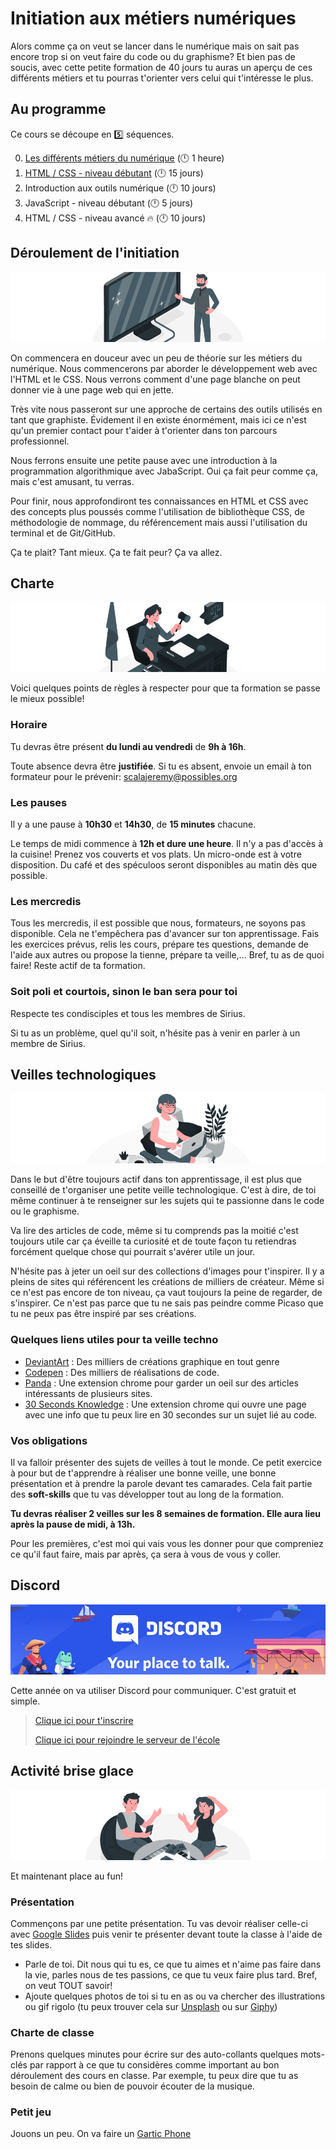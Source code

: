 # Initiation aux métiers numériques

Alors comme ça on veut se lancer dans le numérique mais on sait pas encore trop si on veut faire du code ou du graphisme? Et bien pas de soucis, avec cette petite formation de 40 jours tu auras un aperçu de ces différents métiers et tu pourras t'orienter vers celui qui t'intéresse le plus.

## Au programme

Ce cours se découpe en :five: séquences.

0. [Les différents métiers du numérique](0-differents-metiers/README.md) (:clock12: 1 heure)
1. [HTML / CSS - niveau débutant](1-html-css-debutant/README.md) (:clock12: 15 jours)
2. Introduction aux outils numérique (:clock12: 10 jours)
3. JavaScript - niveau débutant (:clock12: 5 jours)
4. HTML / CSS - niveau avancé :fire: (:clock12: 10 jours)

## Déroulement de l'initiation

![presentation](presentation.png)

On commencera en douceur avec un peu de théorie sur les métiers du numérique. 
Nous commencerons par aborder le développement web avec l'HTML et le CSS. Nous verrons comment d'une page blanche on peut donner vie à une page web qui en jette.

Très vite nous passeront sur une approche de certains des outils utilisés en tant que graphiste. Évidement il en existe énormément, mais ici ce n'est qu'un premier contact pour t'aider à t'orienter dans ton parcours professionnel.

Nous ferrons ensuite une petite pause avec une introduction à la programmation algorithmique avec JabaScript. Oui ça fait peur comme ça, mais c'est amusant, tu verras.

Pour finir, nous approfondiront tes connaissances en HTML et CSS avec des concepts plus poussés comme l'utilisation de bibliothèque CSS, de méthodologie de nommage, du référencement mais aussi l'utilisation du terminal et de Git/GitHub.

Ça te plait? Tant mieux. Ça te fait peur? Ça va allez.

## Charte

![charte](charte.png)

Voici quelques points de règles à respecter pour que ta formation se passe le mieux possible!

### Horaire

Tu devras être présent **du lundi au vendredi** de **9h à 16h**.

Toute absence devra être **justifiée**. Si tu es absent, envoie un email à ton formateur pour le prévenir: scalajeremy@possibles.org

### Les pauses

Il y a une pause à **10h30** et **14h30**, de **15 minutes** chacune.

Le temps de midi commence à **12h et dure une heure**. Il n'y a pas d'accès à la cuisine! Prenez vos couverts et vos plats. Un micro-onde est à votre disposition. Du café et des spéculoos seront disponibles au matin dès que possible.

### Les mercredis

Tous les mercredis, il est possible que nous, formateurs, ne soyons pas disponible. Cela ne t'empêchera pas d'avancer sur ton apprentissage. Fais les exercices prévus, relis les cours, prépare tes questions, demande de l'aide aux autres ou propose la tienne, prépare ta veille,... Bref, tu as de quoi faire! Reste actif de ta formation.

### Soit poli et courtois, sinon le ban sera pour toi

Respecte tes condisciples et tous les membres de Sirius.

Si tu as un problème, quel qu'il soit, n'hésite pas à venir en parler à un membre de Sirius.

## Veilles technologiques

![home](watch.png)

Dans le but d'être toujours actif dans ton apprentissage, il est plus que conseillé de t'organiser une petite veille technologique. C'est à dire, de toi même continuer à te renseigner sur les sujets qui te passionne dans le code ou le graphisme.

Va lire des articles de code, même si tu comprends pas la moitié c'est toujours utile car ça éveille ta curiosité et de toute façon tu retiendras forcément quelque chose qui pourrait s'avérer utile un jour.

N'hésite pas à jeter un oeil sur des collections d'images pour t'inspirer. Il y a pleins de sites qui référencent les créations de milliers de créateur. Même si ce n'est pas encore de ton niveau, ça vaut toujours la peine de regarder, de s'inspirer. Ce n'est pas parce que tu ne sais pas peindre comme Picaso que tu ne peux pas être inspiré par ses créations.

### Quelques liens utiles pour ta veille techno

- [DeviantArt](http://www.deviantart.com) : Des milliers de créations graphique en tout genre
- [Codepen](https://codepen.io/trending) : Des milliers de réalisations de code.
- [Panda](https://usepanda.com/) : Une extension chrome pour garder un oeil sur des articles intéressants de plusieurs sites.
- [30 Seconds Knowledge](https://30secondsofknowledge.com/) : Une extension chrome qui ouvre une page avec une info que tu peux lire en 30 secondes sur un sujet lié au code.

### Vos obligations

Il va falloir présenter des sujets de veilles à tout le monde. Ce petit exercice à pour but de t'apprendre à réaliser une bonne veille, une bonne présentation et à prendre la parole devant tes camarades. Cela fait partie des **soft-skills** que tu vas développer tout au long de la formation.

**Tu devras réaliser 2 veilles sur les 8 semaines de formation. Elle aura lieu après la pause de midi, à 13h.**

Pour les premières, c'est moi qui vais vous les donner pour que compreniez ce qu'il faut faire, mais par après, ça sera à vous de vous y coller.

## Discord

![discord](discord.png)

Cette année on va utiliser Discord pour communiquer. C'est gratuit et simple.

> [Clique ici pour t'inscrire](https://discord.com/register)
>
> [Clique ici pour rejoindre le serveur de l'école](https://discord.gg/FWqhrSdT7U)

## Activité brise glace

![fun](fun.png)

Et maintenant place au fun!

### Présentation

Commençons par une petite présentation. Tu  vas devoir réaliser celle-ci avec [Google Slides](https://www.google.com/slides/about/) puis venir te présenter devant toute la classe à l'aide de tes slides. 

- Parle de toi. Dit nous qui tu es, ce que tu aimes et n'aime pas faire dans la vie, parles nous de tes passions, ce que tu veux faire plus tard. Bref, on veut TOUT savoir!
- Ajoute quelques photos de toi si tu en as ou va chercher des illustrations ou gif rigolo (tu peux trouver cela sur [Unsplash](http://unsplash.com) ou sur [Giphy](http://giphy.com))

### Charte de classe

Prenons quelques minutes pour écrire sur des auto-collants quelques mots-clés par rapport à ce que tu considères comme important au bon déroulement des cours en classe. Par exemple, tu peux dire que tu as besoin de calme ou bien de pouvoir écouter de la musique.

### Petit jeu

Jouons un peu. On va faire un [Gartic Phone](https://garticphone.com/fr)
